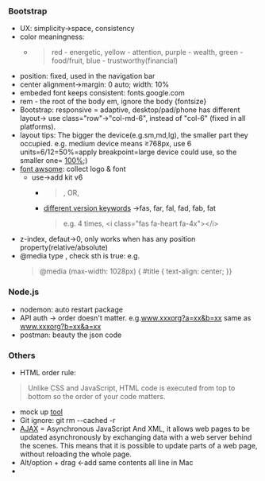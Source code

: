### Bootstrap
- UX: simplicity->space, consistency
- color meaningness: 
  - > red - energetic, yellow - attention, purple - wealth, green - food/fruit, blue - trustworthy(financial)
- position: fixed, used in the navigation bar
- center alignment->margin: 0 auto; width: 10%
- embeded font keeps consistent: fonts.google.com
- rem - the root of the body em, ignore the body {fontsize}
- Bootstrap: responsive = adaptive, desktop/pad/phone has different layout-> use class="row"->"col-md-6", instead of "col-6" (fixed in all platforms). 
- layout tips: The bigger the device(e.g.sm,md,lg), the smaller part they occupied. e.g. medium device means ≥768px, use 6 units=6/12=50%=apply breakpoint=large device could use, so the smaller one= [100%](https://stackoverflow.com/questions/19865158/what-is-the-difference-among-col-lg-col-md-and-col-sm-in-bootstrap);)
- [font awsome](https://fontawesome.com/): collect logo & font
  - use->add kit v6 
    - > <script src="https://kit.fontawesome.com/2b987bc1c1.js" crossorigin="anonymous"></script>, OR, <script defer src="https://pro.fontawesome.com/releases/v5.10.0/js/all.js"></script>
    - [different version keywords](https://fontawesome.com/v6.0/docs/web/add-icons/how-to) ->fas, far, fal, fad, fab, fat
      > e.g. 4 times, \<i class="fas fa-heart fa-4x">\</i>
- z-index, defaut->0, only works when has any position property(relative/absolute)
- @media type <feature>, check sth is true: e.g. 
  >@media (max-width: 1028px) {
  #title {
    text-align: center;
  }}

### Node.js
- nodemon: auto restart package
- API auth -> order doesn't matter. e.g.www.xxxorg?a=xx&b=xx same as www.xxxorg?b=xx&a=xx 
- postman: beauty the json code


### Others
- HTML order rule: 
> Unlike CSS and JavaScript, HTML code is executed from top to bottom so the order of your code matters.
- mock up [tool](https://balsamiq.cloud/)
- Git ignore: git rm --cached -r
- [AJAX](https://www.w3schools.com/whatis/whatis_ajax.asp) = Asynchronous JavaScript And XML, it allows web pages to be updated asynchronously by exchanging data with a web server behind the scenes. This means that it is possible to update parts of a web page, without reloading the whole page.
- Alt/option + drag <-add same contents all line in Mac
- 


